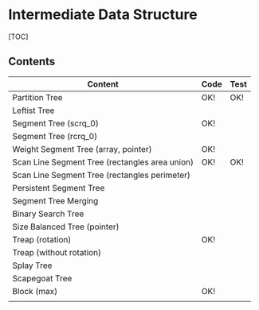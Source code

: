 # Intermediate Data Structure



[TOC]



## Contents

| Content                                        | Code | Test |
| ---------------------------------------------- | ---- | ---- |
| Partition Tree                                 | OK!  | OK!  |
| Leftist Tree                                   |      |      |
| Segment Tree (scrq_0)                          | OK!  |      |
| Segment Tree (rcrq_0)                          |      |      |
| Weight Segment Tree (array, pointer)           | OK!  |      |
| Scan Line Segment Tree (rectangles area union) | OK!  | OK!  |
| Scan Line Segment Tree (rectangles perimeter)  |      |      |
| Persistent Segment Tree                        |      |      |
| Segment Tree Merging                           |      |      |
| Binary Search Tree                             |      |      |
| Size Balanced Tree (pointer)                   |      |      |
| Treap (rotation)                               | OK!  |      |
| Treap (without rotation)                       |      |      |
| Splay Tree                                     |      |      |
| Scapegoat Tree                                 |      |      |
| Block (max)                                    | OK!  |      |
|                                                |      |      |
